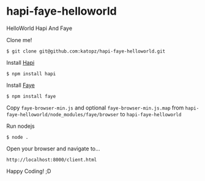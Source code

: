 # hapi-faye-helloworld
HelloWorld Hapi And Faye

Clone me!
```shell
$ git clone git@github.com:katopz/hapi-faye-helloworld.git
```

Install [Hapi](http://hapijs.com/)
```shell
$ npm install hapi
```

Install [Faye](http://faye.jcoglan.com/)
```shell
$ npm install faye
```

Copy `faye-browser-min.js` and optional `faye-browser-min.js.map` 
from `hapi-faye-helloworld/node_modules/faye/browser` 
to `hapi-faye-helloworld`

Run nodejs
```shell
$ node .
```

Open your browser and navigate to...
```
http://localhost:8000/client.html
```

Happy Coding! ;D
